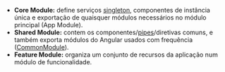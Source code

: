 + **Core Module:** define serviços [singleton](https://angular.io/guide/singleton-services), componentes de instância única e exportação de quaisquer módulos necessários no módulo principal (App Module).
+ **Shared Module:** contem os componentes/[pipes](https://angular.io/guide/pipes-overview)/diretivas comuns, e também exporta módulos do Angular usados com frequência ([CommonModule](https://angular.io/api/common/CommonModule)).
+ **Feature Module:** organiza um conjunto de recursos da aplicação num módulo de funcionalidade.
